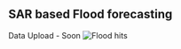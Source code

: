 ## SAR based Flood forecasting
Data Upload - Soon
![Flood hits](https://github.com/samvedya/SAR-FFS/assets/35847947/22032c50-337d-4aca-a164-a31c25d6fa61)
